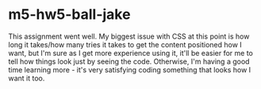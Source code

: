 # m5-hw5-ball-jake

This assignment went well. My biggest issue with CSS at this point is how long it takes/how many tries it takes to get the content positioned how I want, but I'm sure as I get more experience using it, it'll be easier for me to tell how things look just by seeing the code. Otherwise, I'm having a good time learning more - it's very satisfying coding something that looks how I want it too.